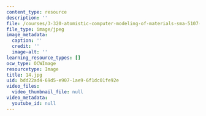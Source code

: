 ```yaml
---
content_type: resource
description: ''
file: /courses/3-320-atomistic-computer-modeling-of-materials-sma-5107-spring-2005/bdd22ad469d5e9071ae96f1dc01fe92e_14.jpg
file_type: image/jpeg
image_metadata:
  caption: ''
  credit: ''
  image-alt: ''
learning_resource_types: []
ocw_type: OCWImage
resourcetype: Image
title: 14.jpg
uid: bdd22ad4-69d5-e907-1ae9-6f1dc01fe92e
video_files:
  video_thumbnail_file: null
video_metadata:
  youtube_id: null
---
```


